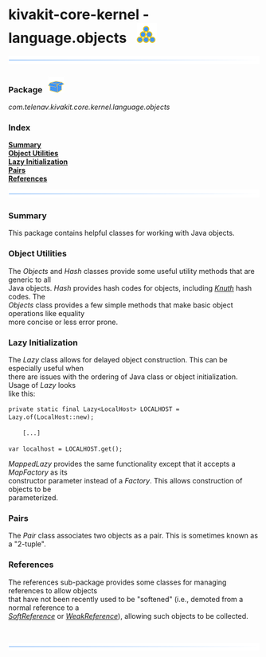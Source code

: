 # kivakit-core-kernel - language.objects &nbsp; ![](../../../documentation/images/set-40.png)

![](../documentation/images/horizontal-line.png)

### Package &nbsp; ![](../../../documentation/images/box-32.png)

*com.telenav.kivakit.core.kernel.language.objects*

### Index

[**Summary**](#summary)  
[**Object Utilities**](#object-utilities)  
[**Lazy Initialization**](#lazy-initialization)  
[**Pairs**](#pairs)  
[**References**](#references)

![](../documentation/images/horizontal-line.png)

### Summary <a name="summary"></a>

This package contains helpful classes for working with Java objects.

### Object Utilities <a name="summary"></a>

The *Objects* and *Hash* classes provide some useful utility methods that are generic to all  
Java objects. *Hash* provides hash codes for objects, including [*Knuth*](https://en.wikipedia.org/wiki/Donald_Knuth) hash codes. The  
*Objects* class provides a few simple methods that make basic object operations like equality  
more concise or less error prone.

### Lazy Initialization <a name="summary"></a>

The *Lazy* class allows for delayed object construction. This can be especially useful when  
there are issues with the ordering of Java class or object initialization. Usage of *Lazy* looks  
like this:

    private static final Lazy<LocalHost> LOCALHOST = Lazy.of(LocalHost::new);

        [...]

    var localhost = LOCALHOST.get();

*MappedLazy* provides the same functionality except that it accepts a *MapFactory* as its  
constructor parameter instead of a *Factory*. This allows construction of objects to be  
parameterized.

### Pairs <a name="summary"></a>

The *Pair* class associates two objects as a pair. This is sometimes known as a "2-tuple".

### References <a name="summary"></a>

The references sub-package provides some classes for managing references to allow objects  
that have not been recently used to be "softened" (i.e., demoted from a normal reference to a  
[*SoftReference*](https://docs.oracle.com/javase/7/docs/api/java/lang/ref/SoftReference.html) or
[*WeakReference*](https://docs.oracle.com/javase/8/docs/api/java/lang/ref/WeakReference.html)), allowing such objects to be collected.

<br/>

![](../documentation/images/horizontal-line.png)
